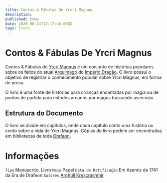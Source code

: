 ```yaml
---
title: Contos & Fábulas De Yrcri Magnus
description: 
published: true
date: 2020-08-14T17:17:46.060Z
tags: livro
---
```


<!-- SUBTITLE: Visão geral sobre Contos & Fábulas De Yrcri Magnus -->

# Contos & Fábulas De Yrcri Magnus
Contos & Fábulas de [Yrcri Magnus](/individuos/yrcri-magnus) é um conjunto de histórias populares sobre os feitos do atual [Arquimago](/rankings-e-titulos/arquimago) do [Império Dragão](/faccoes/imperio-dragao#imperio-dragao). O livro possui o objetivo de registrar o conhecimento popular sobre Yrcri Magnus, em forma de prosa.

O livro é uma fonte de histórias para crianças encantadas por magia ou de pontos de partida para estudos arcanos por magos buscando ascensão.

## Estrutura do Documento
O livro se divide em capítulos, onde cada capítulo conta uma história ou conto sobre a vida de Yrcri Magnus. Cópias do livro podem ser encontradas em bibliotecas de toda [Drafeon](/lugares/plano-material/drafeon#drafeon).

# Informações
`Tipo` Manuscrito, Livro
`Meio` Papel 
`Data de Ratificação` Em Azemis de 1741 da Era de Drafeon 
`Autores` [Arghull Krescrashmir](/individuos/arghull-krescrashmir)

